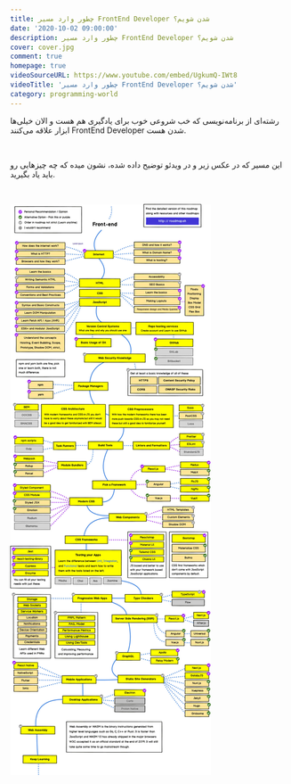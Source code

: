 ```yaml
---
title: چطور وارد مسیر FrontEnd Developer شدن شویم؟
date: '2020-10-02 09:00:00'
description: چطور وارد مسیر FrontEnd Developer شدن شویم؟
cover: cover.jpg
comment: true
homepage: true
videoSourceURL: https://www.youtube.com/embed/UgkumQ-IWt8
videoTitle: 'چطور وارد مسیر FrontEnd Developer شدن شویم؟'
category: programming-world
---
```


رشته‌ای از برنامه‌نویسی که خب شروعی خوب برای یادگیری هم هست و الان خیلی‌ها ابزار علاقه می‌کنند FrontEnd Developer شدن هست.

<br />

این مسیر که در عکس زیر و در ویدئو توضیح داده شده، نشون میده که چه چیز‌هایی رو باید یاد بگیرید.

<br />

![](chart.jpg)

<br />
